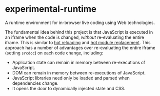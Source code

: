 # experimental-runtime

A runtime environment for in-browser live coding using Web technologies.

The fundamental idea behind this project is that JavaScript is executed in an iframe when the code is changed, _without_ re-evaluating the entire iframe. This is similar to [hot reloading](https://stackoverflow.com/questions/41428954/what-is-the-difference-between-hot-reloading-and-live-reloading-in-react-native) and [hot module replacement](https://webpack.js.org/concepts/hot-module-replacement/). This approach has a number of advantages over re-evaluating the entire iframe (setting `srcdoc`) on each code change, including:

- Application state can remain in memory between re-executions of JavaScript.
- DOM can remain in memory between re-executions of JavaScript.
- JavaScript libraries need only be loaded and parsed when dependencies change.
- It opens the door to dynamically injected state and CSS.
